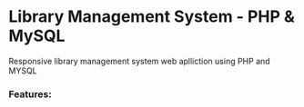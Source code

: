 # Library Management System - PHP & MySQL
Responsive library management system web aplliction using PHP and MYSQL

### Features:
